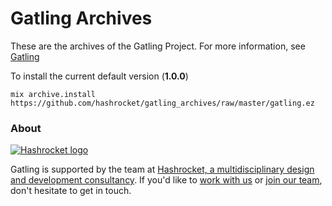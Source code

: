 # Gatling Archives

These are the archives of the Gatling Project.
For more information, see [Gatling](https://github.com/hashrocket/gatling)

To install the current default version (__1.0.0__)

```
mix archive.install https://github.com/hashrocket/gatling_archives/raw/master/gatling.ez
```

### About

[![Hashrocket logo](https://hashrocket.com/hashrocket_logo.svg)](https://hashrocket.com)

Gatling is supported by the team at [Hashrocket, a
multidisciplinary design and development consultancy](https://hashrocket.com). If you'd like to [work with
us](https://hashrocket.com/contact-us/hire-us) or [join our
team](https://hashrocket.com/contact-us/jobs), don't hesitate to get in touch.
